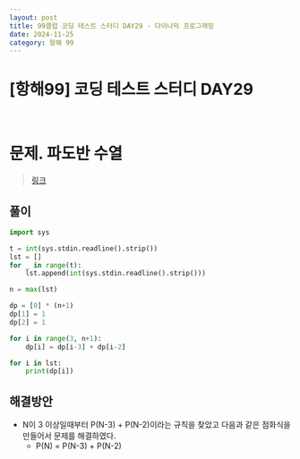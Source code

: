 ```yaml
---
layout: post
title: 99클럽 코딩 테스트 스터디 DAY29 - 다이나믹 프로그래밍
date: 2024-11-25
category: 항해 99
---
```


# [항해99] 코딩 테스트 스터디 DAY29

<br>

# 문제. 파도반 수열
> [링크](https://www.acmicpc.net/problem/9461)



## 풀이

```python
import sys

t = int(sys.stdin.readline().strip())
lst = []
for _ in range(t):
    lst.append(int(sys.stdin.readline().strip()))

n = max(lst)

dp = [0] * (n+1)
dp[1] = 1
dp[2] = 1

for i in range(3, n+1):
    dp[i] = dp[i-3] + dp[i-2]

for i in lst:
    print(dp[i])
```

## 해결방안
- N이 3 이상일때부터 P(N-3) + P(N-2)이라는 규칙을 찾았고 다음과 같은 점화식을 만들어서 문제를 해결하였다. 
  - P(N) = P(N-3) + P(N-2)